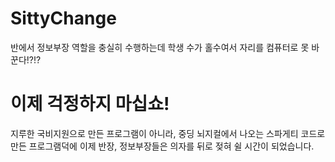 # SittyChange
반에서 정보부장 역할을 충실히 수행하는데 학생 수가 홀수여서 자리를 컴퓨터로 못 바꾼다!?!? 

<h1>이제 걱정하지 마십쇼!</h1>
지루한 국비지원으로 만든 프로그램이 아니라, 중딩 뇌지컬에서 나오는 스파게티 코드로 만든 프로그램덕에 이제 반장, 정보부장들은 의자를 뒤로 젖혀 쉴 시간이 되었습니다.
